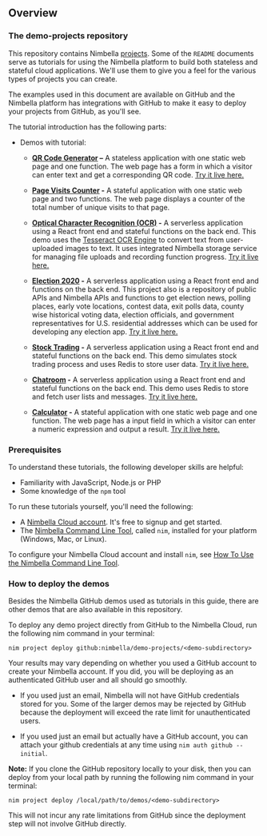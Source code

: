## Overview

### The demo-projects repository

This repository contains Nimbella [projects](https://apigcp.nimbella.io/downloads/nim/nim.html#overview-of-nimbella-projects-actions-and-deployment).  Some of the `README` documents serve as tutorials for using the Nimbella platform to build  both stateless and stateful cloud applications.  We'll use them to give you a feel for the various types of projects you can create.

The examples used in this document are available on GitHub and the Nimbella platform has integrations with GitHub to make it easy to deploy your projects from GitHub, as you'll see.

The tutorial introduction has the following parts:

- Demos with tutorial:
  - **[QR Code Generator](/qrcode) –**
  A stateless application with one static web page and one function. The web page has a form in which a visitor can enter text and get a corresponding QR code. [Try it live here.](https://qrdemo-apigcp.nimbella.io/)

  - **[Page Visits Counter](/visits) -**
    A stateful application with one static web page and two functions. The web page displays a counter of the total number of unique visits to that page.

  - **[Optical Character Recognition (OCR)](/ocr) -**
    A serverless application using a React front end and stateful functions on the back end. This demo uses the [Tesseract OCR Engine](https://github.com/tesseract-ocr/tesseract) to convert text from user-uploaded images to text. It uses integrated Nimbella storage service for managing file uploads and recording function progress. [Try it live here.](https://ocrdemo-apigcp.nimbella.io)

  - **[Election 2020](/election) -**
    A serverless application using a React front end and functions on the back end. This project also is a repository of public APIs and Nimbella APIs and functions to get election news, polling places, early vote locations, contest data, exit polls data, county wise historical voting data, election officials, and government representatives for U.S. residential addresses which can be used for developing any election app. [Try it live here.](https://electiondemo-apigcp.nimbella.io/)

  - **[Stock Trading](/trade) -**
    A serverless application using a React front end and stateful functions on the back end. This demo simulates stock trading process and uses Redis to store user data. [Try it live here.](https://tradedemo-apigcp.nimbella.io/)

  - **[Chatroom](/chat) -**
    A serverless application using a React front end and stateful functions on the back end. This demo uses Redis to store and fetch user lists and messages. [Try it live here.](https://chatdemo-apigcp.nimbella.io/)

  - **[Calculator](/calculator) -**
    A stateful application with one static web page and one function. The web page has a input field in which a visitor can enter a numeric expression and output a result. [Try it live here.](https://calcdemo-apigcp.nimbella.io/)

### Prerequisites

To understand these tutorials, the following developer skills are helpful:

- Familiarity with JavaScript, Node.js or PHP
- Some knowledge of the `npm` tool

To run these tutorials yourself, you'll need the following:
- A [Nimbella Cloud account](https://nimbella.com/request). It's free to signup and get started.
- The [Nimbella Command Line Tool](https://apigcp.nimbella.io/downloads/nim/nim.html), called `nim`, installed for your platform (Windows, Mac, or Linux).

To configure your Nimbella Cloud account and install `nim`, see [How To Use the Nimbella Command Line Tool](https://apigcp.nimbella.io/downloads/nim/nim.html).

### How to deploy the demos

Besides the Nimbella GitHub demos used as tutorials in this guide, there are other demos that are also available in this repository.

To deploy any demo project directly from GitHub to the Nimbella Cloud, run the following nim command in your terminal:
```
nim project deploy github:nimbella/demo-projects/<demo-subdirectory>
```

Your results may vary depending on whether you used a GitHub account to create your Nimbella account. If you did, you will be deploying as an authenticated GitHub user and all should go smoothly.

- If you used just an email, Nimbella will not have GitHub credentials stored for you. Some of the larger demos may be rejected by GitHub because the deployment will exceed the rate limit for unauthenticated users.

- If you used just an email but actually have a GitHub account, you can attach your github credentials at any time using `nim auth github --initial`.

**Note:** If you clone the GitHub repository locally to your disk, then you can deploy from your local path by running the following nim command in your terminal:
```
nim project deploy /local/path/to/demos/<demo-subdirectory>
```

This will not incur any rate limitations from GitHub since the deployment step will not involve GitHub directly.
